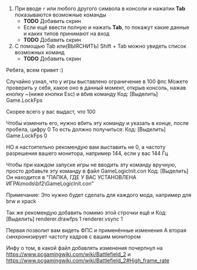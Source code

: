 1. При вводе `r` или любого другого символа в консоли и нажатии **Tab** показываются возможные команды
    - **TODO** Добавить скрин
    - Если ещё ввести полную и нажать **Tab**, то покажут какие данные и каких типов принимают на вход
    - **TODO** Добавить скрин
2. С помощью Tab или(ВЫЯСНИТЬ) Shift + Tab можно увидеть список возможных команд
    - **TODO** Добавить скрин





Ребята, всем привет :)

Случайно узнал, что у игры выставлено ограничение в 100 фпс
Можете проверить у себя, какое оно в данный момент, открыв консоль, нажав кнопку ~(ниже кнопки Esc) и вбив команду
Код: [Выделить]
Game.LockFps

Скорее всего у вас выдаст, что 100

Чтобы изменить его, нужно вбить эту команду и указать в конце, после пробела, цифру 0
То есть должно получиться:
Код: [Выделить]
Game.LockFps 0

НО я настоятельно рекомендую вам выставить не 0, а частоту разрешения вашего монитора, например 144, если у вас 144 Гц

Чтобы при каждом запуске игры не вводить эту команду вручную, просто добавьте эту команду в файл GameLogicInit.con
Код: [Выделить]
Он находится в "ПАПКА, ГДЕ У ВАС УСТАНОВЛЕНА ИГРА\mods\bf2\GameLogicInit.con"

Примечание:
Это нужно будет сделать для каждого мода, например для brw и xpack

Так же рекомендую добавить помимо этой строчки ещё и
Код: [Выделить]
renderer.drawfps 1
renderer.vsync 1

Первая позволит вам видеть ФПС и применённые изменения
А вторая синхронизирует частоту кадров с вашим монитором

Инфу о том, в какой файл добавлять изменения почерпнул на https://www.pcgamingwiki.com/wiki/Battlefield_2 и https://www.pcgamingwiki.com/wiki/Battlefield_2#High_frame_rate
